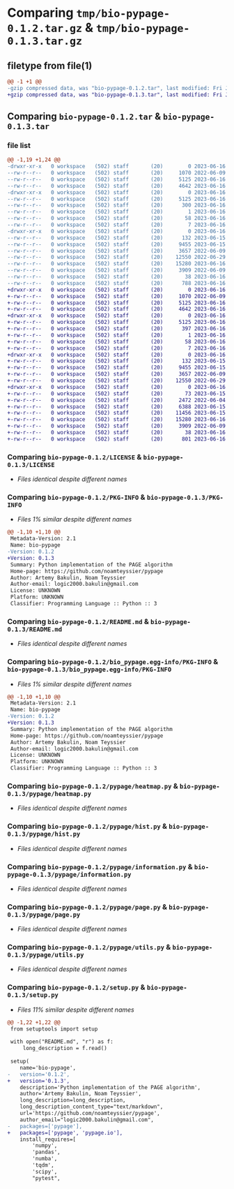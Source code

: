 # Comparing `tmp/bio-pypage-0.1.2.tar.gz` & `tmp/bio-pypage-0.1.3.tar.gz`

## filetype from file(1)

```diff
@@ -1 +1 @@
-gzip compressed data, was "bio-pypage-0.1.2.tar", last modified: Fri Jun 16 09:13:40 2023, max compression
+gzip compressed data, was "bio-pypage-0.1.3.tar", last modified: Fri Jun 16 09:43:10 2023, max compression
```

## Comparing `bio-pypage-0.1.2.tar` & `bio-pypage-0.1.3.tar`

### file list

```diff
@@ -1,19 +1,24 @@
-drwxr-xr-x   0 workspace   (502) staff       (20)        0 2023-06-16 09:13:40.710718 bio-pypage-0.1.2/
--rw-r--r--   0 workspace   (502) staff       (20)     1070 2022-06-09 10:36:48.000000 bio-pypage-0.1.2/LICENSE
--rw-r--r--   0 workspace   (502) staff       (20)     5125 2023-06-16 09:13:40.710358 bio-pypage-0.1.2/PKG-INFO
--rw-r--r--   0 workspace   (502) staff       (20)     4642 2023-06-16 08:24:17.000000 bio-pypage-0.1.2/README.md
-drwxr-xr-x   0 workspace   (502) staff       (20)        0 2023-06-16 09:13:40.707538 bio-pypage-0.1.2/bio_pypage.egg-info/
--rw-r--r--   0 workspace   (502) staff       (20)     5125 2023-06-16 09:13:40.000000 bio-pypage-0.1.2/bio_pypage.egg-info/PKG-INFO
--rw-r--r--   0 workspace   (502) staff       (20)      300 2023-06-16 09:13:40.000000 bio-pypage-0.1.2/bio_pypage.egg-info/SOURCES.txt
--rw-r--r--   0 workspace   (502) staff       (20)        1 2023-06-16 09:13:40.000000 bio-pypage-0.1.2/bio_pypage.egg-info/dependency_links.txt
--rw-r--r--   0 workspace   (502) staff       (20)       58 2023-06-16 09:13:40.000000 bio-pypage-0.1.2/bio_pypage.egg-info/requires.txt
--rw-r--r--   0 workspace   (502) staff       (20)        7 2023-06-16 09:13:40.000000 bio-pypage-0.1.2/bio_pypage.egg-info/top_level.txt
-drwxr-xr-x   0 workspace   (502) staff       (20)        0 2023-06-16 09:13:40.709888 bio-pypage-0.1.2/pypage/
--rw-r--r--   0 workspace   (502) staff       (20)      132 2023-06-15 22:20:27.000000 bio-pypage-0.1.2/pypage/__init__.py
--rw-r--r--   0 workspace   (502) staff       (20)     9455 2023-06-15 14:51:03.000000 bio-pypage-0.1.2/pypage/heatmap.py
--rw-r--r--   0 workspace   (502) staff       (20)     3657 2022-06-09 10:36:48.000000 bio-pypage-0.1.2/pypage/hist.py
--rw-r--r--   0 workspace   (502) staff       (20)    12550 2022-06-29 13:50:11.000000 bio-pypage-0.1.2/pypage/information.py
--rw-r--r--   0 workspace   (502) staff       (20)    15280 2023-06-16 09:02:29.000000 bio-pypage-0.1.2/pypage/page.py
--rw-r--r--   0 workspace   (502) staff       (20)     3909 2022-06-09 13:50:18.000000 bio-pypage-0.1.2/pypage/utils.py
--rw-r--r--   0 workspace   (502) staff       (20)       38 2023-06-16 09:13:40.710843 bio-pypage-0.1.2/setup.cfg
--rw-r--r--   0 workspace   (502) staff       (20)      788 2023-06-16 09:13:11.000000 bio-pypage-0.1.2/setup.py
+drwxr-xr-x   0 workspace   (502) staff       (20)        0 2023-06-16 09:43:10.297960 bio-pypage-0.1.3/
+-rw-r--r--   0 workspace   (502) staff       (20)     1070 2022-06-09 10:36:48.000000 bio-pypage-0.1.3/LICENSE
+-rw-r--r--   0 workspace   (502) staff       (20)     5125 2023-06-16 09:43:10.297362 bio-pypage-0.1.3/PKG-INFO
+-rw-r--r--   0 workspace   (502) staff       (20)     4642 2023-06-16 08:24:17.000000 bio-pypage-0.1.3/README.md
+drwxr-xr-x   0 workspace   (502) staff       (20)        0 2023-06-16 09:43:10.287414 bio-pypage-0.1.3/bio_pypage.egg-info/
+-rw-r--r--   0 workspace   (502) staff       (20)     5125 2023-06-16 09:43:09.000000 bio-pypage-0.1.3/bio_pypage.egg-info/PKG-INFO
+-rw-r--r--   0 workspace   (502) staff       (20)      397 2023-06-16 09:43:10.000000 bio-pypage-0.1.3/bio_pypage.egg-info/SOURCES.txt
+-rw-r--r--   0 workspace   (502) staff       (20)        1 2023-06-16 09:43:09.000000 bio-pypage-0.1.3/bio_pypage.egg-info/dependency_links.txt
+-rw-r--r--   0 workspace   (502) staff       (20)       58 2023-06-16 09:43:10.000000 bio-pypage-0.1.3/bio_pypage.egg-info/requires.txt
+-rw-r--r--   0 workspace   (502) staff       (20)        7 2023-06-16 09:43:10.000000 bio-pypage-0.1.3/bio_pypage.egg-info/top_level.txt
+drwxr-xr-x   0 workspace   (502) staff       (20)        0 2023-06-16 09:43:10.292857 bio-pypage-0.1.3/pypage/
+-rw-r--r--   0 workspace   (502) staff       (20)      132 2023-06-15 22:20:27.000000 bio-pypage-0.1.3/pypage/__init__.py
+-rw-r--r--   0 workspace   (502) staff       (20)     9455 2023-06-15 14:51:03.000000 bio-pypage-0.1.3/pypage/heatmap.py
+-rw-r--r--   0 workspace   (502) staff       (20)     3657 2022-06-09 10:36:48.000000 bio-pypage-0.1.3/pypage/hist.py
+-rw-r--r--   0 workspace   (502) staff       (20)    12550 2022-06-29 13:50:11.000000 bio-pypage-0.1.3/pypage/information.py
+drwxr-xr-x   0 workspace   (502) staff       (20)        0 2023-06-16 09:43:10.296371 bio-pypage-0.1.3/pypage/io/
+-rw-r--r--   0 workspace   (502) staff       (20)       73 2023-06-15 14:40:59.000000 bio-pypage-0.1.3/pypage/io/__init__.py
+-rw-r--r--   0 workspace   (502) staff       (20)     2472 2022-06-04 21:11:51.000000 bio-pypage-0.1.3/pypage/io/accession_types.py
+-rw-r--r--   0 workspace   (502) staff       (20)     6388 2023-06-15 19:19:22.000000 bio-pypage-0.1.3/pypage/io/expression.py
+-rw-r--r--   0 workspace   (502) staff       (20)    11456 2023-06-15 18:48:12.000000 bio-pypage-0.1.3/pypage/io/ontology.py
+-rw-r--r--   0 workspace   (502) staff       (20)    15280 2023-06-16 09:02:29.000000 bio-pypage-0.1.3/pypage/page.py
+-rw-r--r--   0 workspace   (502) staff       (20)     3909 2022-06-09 13:50:18.000000 bio-pypage-0.1.3/pypage/utils.py
+-rw-r--r--   0 workspace   (502) staff       (20)       38 2023-06-16 09:43:10.298165 bio-pypage-0.1.3/setup.cfg
+-rw-r--r--   0 workspace   (502) staff       (20)      801 2023-06-16 09:42:44.000000 bio-pypage-0.1.3/setup.py
```

### Comparing `bio-pypage-0.1.2/LICENSE` & `bio-pypage-0.1.3/LICENSE`

 * *Files identical despite different names*

### Comparing `bio-pypage-0.1.2/PKG-INFO` & `bio-pypage-0.1.3/PKG-INFO`

 * *Files 1% similar despite different names*

```diff
@@ -1,10 +1,10 @@
 Metadata-Version: 2.1
 Name: bio-pypage
-Version: 0.1.2
+Version: 0.1.3
 Summary: Python implementation of the PAGE algorithm
 Home-page: https://github.com/noamteyssier/pypage
 Author: Artemy Bakulin, Noam Teyssier
 Author-email: logic2000.bakulin@gmail.com
 License: UNKNOWN
 Platform: UNKNOWN
 Classifier: Programming Language :: Python :: 3
```

### Comparing `bio-pypage-0.1.2/README.md` & `bio-pypage-0.1.3/README.md`

 * *Files identical despite different names*

### Comparing `bio-pypage-0.1.2/bio_pypage.egg-info/PKG-INFO` & `bio-pypage-0.1.3/bio_pypage.egg-info/PKG-INFO`

 * *Files 1% similar despite different names*

```diff
@@ -1,10 +1,10 @@
 Metadata-Version: 2.1
 Name: bio-pypage
-Version: 0.1.2
+Version: 0.1.3
 Summary: Python implementation of the PAGE algorithm
 Home-page: https://github.com/noamteyssier/pypage
 Author: Artemy Bakulin, Noam Teyssier
 Author-email: logic2000.bakulin@gmail.com
 License: UNKNOWN
 Platform: UNKNOWN
 Classifier: Programming Language :: Python :: 3
```

### Comparing `bio-pypage-0.1.2/pypage/heatmap.py` & `bio-pypage-0.1.3/pypage/heatmap.py`

 * *Files identical despite different names*

### Comparing `bio-pypage-0.1.2/pypage/hist.py` & `bio-pypage-0.1.3/pypage/hist.py`

 * *Files identical despite different names*

### Comparing `bio-pypage-0.1.2/pypage/information.py` & `bio-pypage-0.1.3/pypage/information.py`

 * *Files identical despite different names*

### Comparing `bio-pypage-0.1.2/pypage/page.py` & `bio-pypage-0.1.3/pypage/page.py`

 * *Files identical despite different names*

### Comparing `bio-pypage-0.1.2/pypage/utils.py` & `bio-pypage-0.1.3/pypage/utils.py`

 * *Files identical despite different names*

### Comparing `bio-pypage-0.1.2/setup.py` & `bio-pypage-0.1.3/setup.py`

 * *Files 11% similar despite different names*

```diff
@@ -1,22 +1,22 @@
 from setuptools import setup
 
 with open("README.md", "r") as f:
     long_description = f.read()
 
 setup(
    name='bio-pypage',
-   version='0.1.2',
+   version='0.1.3',
    description='Python implementation of the PAGE algorithm',
    author='Artemy Bakulin, Noam Teyssier',
    long_description=long_description,
    long_description_content_type="text/markdown",
    url='https://github.com/noamteyssier/pypage',
    author_email="logic2000.bakulin@gmail.com",
-   packages=['pypage'],
+   packages=['pypage', 'pypage.io'],
    install_requires=[
        'numpy',
        'pandas',
        'numba',
        'tqdm',
        'scipy',
        "pytest",
```

